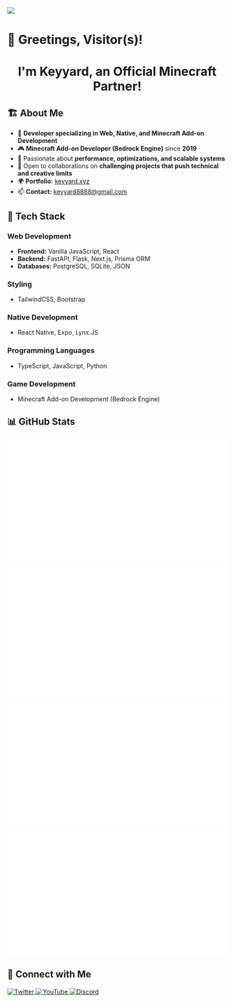 ![](https://komarev.com/ghpvc/?username=keyyard)

# 👋 Greetings, Visitor(s)!

<h1 align="center">I'm Keyyard, an Official Minecraft Partner!</h1>

## 🏗 About Me
- 🔨 **Developer specializing in Web, Native, and Minecraft Add-on Development**  
- 🎮 **Minecraft Add-on Developer (Bedrock Engine)** since **2019**  
- 🚀 Passionate about **performance, optimizations, and scalable systems**  
- 🤝 Open to collaborations on **challenging projects that push technical and creative limits**  
- 🌍 **Portfolio:** [keyyard.xyz](https://keyyard.xyz)  
- 📫 **Contact:** keyyard8888@gmail.com  

## 🚀 Tech Stack  
### **Web Development**  
- **Frontend:** Vanilla JavaScript, React  
- **Backend:** FastAPI, Flask, Next.js, Prisma ORM  
- **Databases:** PostgreSQL, SQLite, JSON  

### **Styling**  
- TailwindCSS, Bootstrap  

### **Native Development**  
- React Native, Expo, Lynx.JS  

### **Programming Languages**  
- TypeScript, JavaScript, Python  

### **Game Development**  
- Minecraft Add-on Development (Bedrock Engine)  

## 📊 GitHub Stats  
<div align="center">
  <img src="https://raw.githubusercontent.com/keyyard/github-stats/master/generated/overview.svg#gh-dark-mode-only" />
  <img src="https://raw.githubusercontent.com/keyyard/github-stats/master/generated/overview.svg#gh-light-mode-only" />
  <br />
  <img src="https://raw.githubusercontent.com/keyyard/github-stats/master/generated/languages.svg#gh-dark-mode-only" />
  <img src="https://raw.githubusercontent.com/keyyard/github-stats/master/generated/languages.svg#gh-light-mode-only" />
</div>

## 🔗 Connect with Me  
<p align="left">
  <a href="https://twitter.com/keyyard" target="blank">
    <img align="center" src="https://raw.githubusercontent.com/rahuldkjain/github-profile-readme-generator/master/src/images/icons/Social/twitter.svg" alt="Twitter" height="30" width="40" />
  </a>
  <a href="https://www.youtube.com/c/keyyard" target="blank">
    <img align="center" src="https://raw.githubusercontent.com/rahuldkjain/github-profile-readme-generator/master/src/images/icons/Social/youtube.svg" alt="YouTube" height="30" width="40" />
  </a>
  <a href="https://discord.gg/s2VfQr69uz" target="blank">
    <img align="center" src="https://raw.githubusercontent.com/rahuldkjain/github-profile-readme-generator/master/src/images/icons/Social/discord.svg" alt="Discord" height="30" width="40" />
  </a>
</p>
